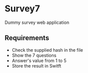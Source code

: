 # Survey7
Dummy survey web application

## Requirements

* Check the supplied hash in the file
* Show the 7 questions
* Answer's value from 1 to 5
* Store the result in Switft
